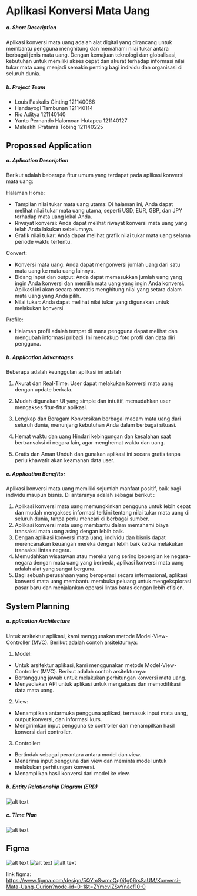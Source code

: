 # Aplikasi Konversi Mata Uang

##### a. Short Description

Aplikasi konversi mata uang adalah alat digital yang dirancang untuk membantu pengguna menghitung dan memahami nilai tukar antara berbagai jenis mata uang. Dengan kemajuan teknologi dan globalisasi, kebutuhan untuk memiliki akses cepat dan akurat terhadap informasi nilai tukar mata uang menjadi semakin penting bagi individu dan organisasi di seluruh dunia.


##### b. Project Team
- Louis Paskalis Ginting 121140066
- Handayogi Tambunan 121140114
- Rio Aditya 121140140
- Yanto Pernando Halomoan Hutapea 121140127
- Maleakhi Pratama Tobing 121140225

## Propossed Application
##### a. Aplication Description
Berikut adalah beberapa fitur umum yang terdapat pada aplikasi konversi mata uang:

Halaman Home:
- Tampilan nilai tukar mata uang utama: Di halaman ini, Anda dapat melihat nilai tukar mata uang utama, seperti USD, EUR, GBP, dan JPY terhadap mata uang lokal Anda.
- Riwayat konversi: Anda dapat melihat riwayat konversi mata uang yang telah Anda lakukan sebelumnya.
- Grafik nilai tukar: Anda dapat melihat grafik nilai tukar mata uang selama periode waktu tertentu.

Convert:
- Konversi mata uang: Anda dapat mengonversi jumlah uang dari satu mata uang ke mata uang lainnya.
- Bidang input dan output: Anda dapat memasukkan jumlah uang yang ingin Anda konversi dan memilih mata uang yang ingin Anda konversi. Aplikasi ini akan secara otomatis menghitung nilai yang setara dalam mata uang yang Anda pilih.
- Nilai tukar: Anda dapat melihat nilai tukar yang digunakan untuk melakukan konversi.

Profile: 
- Halaman profil adalah tempat di mana pengguna dapat melihat dan mengubah informasi pribadi. Ini mencakup foto profil dan data diri pengguna.

##### b. Application Advantages
Beberapa adalah keunggulan aplikasi ini adalah 

1. Akurat dan Real-Time:
User dapat melakukan konversi mata uang dengan update berkala.

2. Mudah digunakan
UI yang simple dan intuitif, memudahkan user mengakses fitur-fitur aplikasi.

3. Lengkap dan Beragam
Konversikan berbagai macam mata uang dari seluruh dunia, menunjang kebutuhan Anda dalam berbagai situasi.

4. Hemat waktu dan uang
Hindari kebingungan dan kesalahan saat bertransaksi di negara lain, agar menghemat waktu dan uang.

5. Gratis dan Aman
Unduh dan gunakan aplikasi ini secara gratis tanpa perlu khawatir akan keamanan data user.

##### c. Application Benefits:
Aplikasi konversi mata uang memiliki sejumlah manfaat positif, baik bagi individu maupun bisnis. Di antaranya adalah sebagai berikut :

1. Aplikasi konversi mata uang memungkinkan pengguna untuk lebih cepat dan mudah mengakses informasi terkini tentang nilai tukar mata uang di seluruh dunia, tanpa perlu mencari di berbagai sumber.
2. Aplikasi konversi mata uang membantu dalam memahami biaya transaksi mata uang asing dengan lebih baik.
3. Dengan aplikasi konversi mata uang, individu dan bisnis dapat merencanakan keuangan mereka dengan lebih baik ketika melakukan transaksi lintas negara.
4. Memudahkan wisatawan atau mereka yang sering bepergian ke negara-negara dengan mata uang yang berbeda, aplikasi konversi mata uang adalah alat yang sangat berguna.
5. Bagi sebuah perusahaan yang beroperasi secara internasional, aplikasi konversi mata uang membantu membuka peluang untuk mengeksplorasi pasar baru dan menjalankan operasi lintas batas dengan lebih efisien.

## System Planning
##### a. pplication Architecture
Untuk arsitektur aplikasi, kami menggunakan metode Model-View-Controller (MVC). Berikut adalah contoh arsitekturnya:

 1. Model:
- Untuk arsitektur aplikasi, kami menggunakan metode Model-View-Controller (MVC). Berikut adalah contoh arsitekturnya:
- Bertanggung jawab untuk melakukan perhitungan konversi mata uang.
- Menyediakan API untuk aplikasi untuk mengakses dan memodifikasi data mata uang.

2. View:
- Menampilkan antarmuka pengguna aplikasi, termasuk input mata uang, output konversi, dan informasi kurs.
- Mengirimkan input pengguna ke controller dan menampilkan hasil konversi dari controller.

3. Controller:
- Bertindak sebagai perantara antara model dan view.
- Menerima input pengguna dari view dan meminta model untuk melakukan perhitungan konversi.
- Menampilkan hasil konversi dari model ke view.

##### b. Entity Relationship Diagram (ERD)
![alt text](https://github.com/xxxgoy/Curion/blob/master/ERD%20konversi.png)

##### c. Time Plan
![alt text](https://github.com/xxxgoy/Curion/blob/master/time%20plan.JPG)

## Figma
![alt text](https://github.com/xxxgoy/Curion/blob/master/1.png)
![alt text](https://github.com/xxxgoy/Curion/blob/master/2.png)
![alt text](https://github.com/xxxgoy/Curion/blob/master/3.png)

link figma: https://www.figma.com/design/5QYmSwmcQq0i1g06rsSaUM/Konversi-Mata-Uang-Curion?node-id=0-1&t=ZYmcviZSvYnacf10-0














